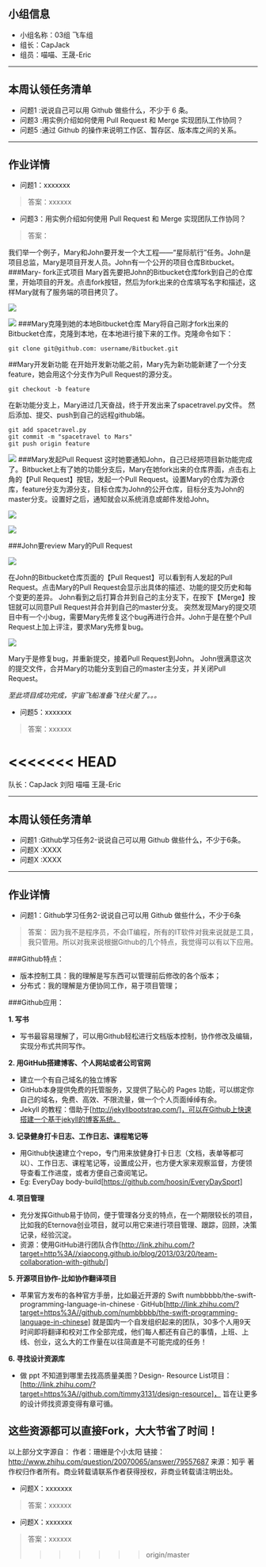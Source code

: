 ## 小组信息
- 小组名称：03组 飞车组
- 组长：CapJack
- 组员：喵喵、王晟-Eric

----
## 本周认领任务清单
- 问题1 :说说自己可以用 Github 做些什么，不少于 6 条。
- 问题3 :用实例介绍如何使用 Pull Request 和 Merge 实现团队工作协同？
- 问题5 :通过 Github 的操作来说明工作区、暂存区、版本库之间的关系。

------
## 作业详情
- 问题1：xxxxxxx
> 答案：xxxxxx

- 问题3：用实例介绍如何使用 Pull Request 和 Merge 实现团队工作协同？
> 答案：

我们举一个例子，Mary和John要开发一个大工程——“星际航行”任务。John是项目总监，Mary是项目开发人员。John有一个公开的项目仓库Bitbucket。
###Mary- fork正式项目
Mary首先要把John的Bitbucket仓库fork到自己的仓库里，开始项目的开发。点击fork按钮，然后为fork出来的仓库填写名字和描述，这样Mary就有了服务端的项目拷贝了。

![](http://upload-images.jianshu.io/upload_images/1757077-9d90de8bc7a5b6c3.png?imageMogr2/auto-orient/strip%7CimageView2/2/w/1240)

![](http://upload-images.jianshu.io/upload_images/1757077-e1676e28733d9e0c.png?imageMogr2/auto-orient/strip%7CimageView2/2/w/1240)
###Mary克隆到她的本地Bitbucket仓库
Mary将自己刚才fork出来的Bitbucket仓库，克隆到本地，在本地进行接下来的工作。克隆命令如下：
```
git clone git@github.com: username/Bitbucket.git
```
##Mary开发新功能
在开始开发新功能之前，Mary先为新功能新建了一个分支feature，她会用这个分支作为Pull Request的源分支。
```
git checkout -b feature
```
在新功能分支上，Mary进过几天奋战，终于开发出来了spacetravel.py文件。
然后添加、提交、push到自己的远程github端。
```
git add spacetravel.py
git commit -m "spacetravel to Mars"
git push origin feature
```

![](http://upload-images.jianshu.io/upload_images/1757077-d1d48b6760829e21.png?imageMogr2/auto-orient/strip%7CimageView2/2/w/1240)
###Mary发起Pull Request
这时她要通知John，自己已经把项目新功能完成了。Bitbucket上有了她的功能分支后，Mary在她fork出来的仓库界面，点击右上角的【Pull Request】按钮，发起一个Pull Request。设置Mary的仓库为源仓库，feature分支为源分支，目标仓库为John的公开仓库，目标分支为John的master分支。设置好之后，通知就会以系统消息或邮件发给John。

![](http://upload-images.jianshu.io/upload_images/1757077-831de5caee718a26.png?imageMogr2/auto-orient/strip%7CimageView2/2/w/1240)


![](http://upload-images.jianshu.io/upload_images/1757077-dd5c65867eff03dc.png?imageMogr2/auto-orient/strip%7CimageView2/2/w/1240)

###John要review Mary的Pull Request

![](http://upload-images.jianshu.io/upload_images/1757077-d51d0c87bec4784b.png?imageMogr2/auto-orient/strip%7CimageView2/2/w/1240)

在John的Bitbucket仓库页面的【Pull Request】可以看到有人发起的Pull Request。点击Mary的Pull Request会显示出具体的描述、功能的提交历史和每个变更的差异。
John看到之后打算合并到自己的主分支下，在按下【Merge】按钮就可以同意Pull Request并合并到自己的master分支。
突然发现Mary的提交项目中有一个小bug，需要Mary先修复这个bug再进行合并。John于是在整个Pull Request上加上评注，要求Mary先修复bug。


![](http://upload-images.jianshu.io/upload_images/1757077-3e3c58da85747cc1.png?imageMogr2/auto-orient/strip%7CimageView2/2/w/1240)

Mary于是修复bug，并重新提交，接着Pull Request到John。
John很满意这次的提交文件，合并Mary的功能分支到自己的master主分支，并关闭Pull Request。

*至此项目成功完成，宇宙飞船准备飞往火星了。。。*

- 问题5：xxxxxxx
> 答案：xxxxxx

<<<<<<< HEAD
=======
队长：CapJack
刘阳
喵喵
王晟-Eric

----
## 本周认领任务清单
- 问题1 :Github学习任务2-说说自己可以用 Github 做些什么，不少于6条。
- 问题X :XXXX
- 问题X :XXXX

------
## 作业详情
- 问题1：Github学习任务2-说说自己可以用 Github 做些什么，不少于6条

> 答案：
因为我不是程序员，不会IT编程，所有的IT软件对我来说就是工具，我只管用。所以对我来说根据Github的几个特点，我觉得可以有以下应用。

###Github特点：
- 版本控制工具：我的理解是写东西可以管理前后修改的各个版本；
- 分布式：我的理解是方便协同工作，易于项目管理；

###Github应用：

**1. 写书**

- 写书最容易理解了，可以用Github轻松进行文档版本控制，协作修改及编辑，实现分布式共同写作。

**2. 用GitHub搭建博客、个人网站或者公司官网**

- 建立一个有自己域名的独立博客
- GitHub本身提供免费的托管服务，又提供了贴心的 Pages 功能，可以绑定你自己的域名，免费、高效、不限流量，做一个个人页面绰绰有余。
- Jekyll 的教程：借助于[http://jekyllbootstrap.com/]，可以在Github上快速搭建一个基于jekyll的博客系统。

**3. 记录健身打卡日志、工作日志、课程笔记等**

 - 用Github快速建立个repo，专门用来放健身打卡日志（文档，表单等都可以）、工作日志、课程笔记等，设置成公开，也方便大家来观察监督，方便领导查看工作进度，或者方便自己查阅笔记。
 - Eg: EveryDay body-build[https://github.com/hoosin/EveryDaySport]

**4. 项目管理**

- 充分发挥Github易于协同，便于管理各分支的特点，在一个期限较长的项目，比如我的Eternova创业项目，就可以用它来进行项目管理、跟踪，回顾，决策记录，经验沉淀。
- 资源：使用GitHub进行团队合作[http://link.zhihu.com/?target=http%3A//xiaocong.github.io/blog/2013/03/20/team-collaboration-with-github/]

**5. 开源项目协作-比如协作翻译项目**

- 苹果官方发布的各种官方手册，比如最近开源的 Swift numbbbbb/the-swift-programming-language-in-chinese · GitHub[http://link.zhihu.com/?target=https%3A//github.com/numbbbbb/the-swift-programming-language-in-chinese] 就是国内一个自发组织起来的团队，30多个人用9天时间即将翻译和校对工作全部完成，他们每人都还有自己的事情，上班、上线、创业，这么大的工作量在以往简直是不可能完成的任务！

**6. 寻找设计资源库**

- 做 ppt 不知道到哪里去找高质量美图？Design- Resource List项目：[http://link.zhihu.com/?target=https%3A//github.com/timmy3131/design-resource]，
旨在让更多的设计师找资源变得有章可循。

这些资源都可以直接Fork，大大节省了时间！
-------------------------------------------------------------
以上部分文字源自：
作者：珊姗是个小太阳
链接：http://www.zhihu.com/question/20070065/answer/79557687
来源：知乎
著作权归作者所有。商业转载请联系作者获得授权，非商业转载请注明出处。







- 问题X：xxxxxxx
> 答案：xxxxxx

- 问题X：xxxxxxx
> 答案：xxxxxx
>>>>>>> origin/master
